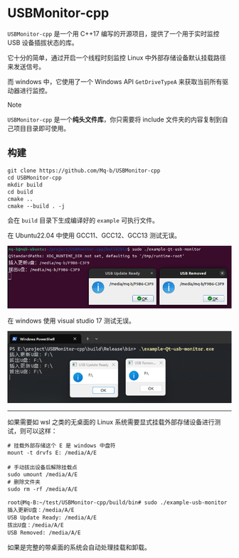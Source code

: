 # USBMonitor-cpp

`USBMonitor-cpp` 是一个用 C++17 编写的开源项目，提供了一个用于实时监控 USB 设备插拔状态的库。

它十分的简单，通过开启一个线程时刻监控 Linux 中外部存储设备默认挂载路径来发送信号。

而 windows 中，它使用了一个 Windows API `GetDriveTypeA` 来获取当前所有驱动器进行监控。

> [!NOTE]
> `USBMonitor-cpp` 是一个**纯头文件库**，你只需要将 include 文件夹的内容复制到自己项目目录即可使用。

## 构建

```shell
git clone https://github.com/Mq-b/USBMonitor-cpp
cd USBMonitor-cpp
mkdir build
cd build
cmake ..
cmake --build . -j
```

会在 `build` 目录下生成编译好的 `example` 可执行文件。

在 Ubuntu22.04 中使用 GCC11、GCC12、GCC13 测试无误。

![linux-qt-demo](./image/Linux-Qt-demo.png)

在 windows 使用 visual studio 17 测试无误。

![win-qt-demo](./image/win-Qt-demo.png)

---

如果需要如 wsl 之类的无桌面的 Linux 系统需要显式挂载外部存储设备进行测试，则可以这样：

```shell
# 挂载外部存储这个 E 是 windows 中盘符
mount -t drvfs E: /media/A/E

# 手动拔出设备后解除挂载点
sudo umount /media/A/E
# 删除文件夹
sudo rm -rf /media/A/E
```

```txt
root@Mq-B:~/test/USBMonitor-cpp/build/bin# sudo ./example-usb-monitor
插入更新U盘：/media/A/E
USB Update Ready: /media/A/E
拔出U盘：/media/A/E
USB Removed: /media/A/E
```

如果是完整的带桌面的系统会自动处理挂载和卸载。
